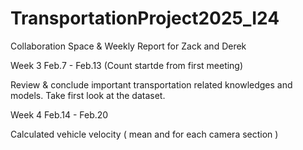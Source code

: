 # TransportationProject2025_I24

Collaboration Space & Weekly Report for Zack and Derek

Week 3  Feb.7 - Feb.13 (Count startde from first meeting) 

Review & conclude important transportation related knowledges and models.
Take first look at the dataset.

Week 4 Feb.14 - Feb.20

Calculated vehicle velocity ( mean and for each camera section )

